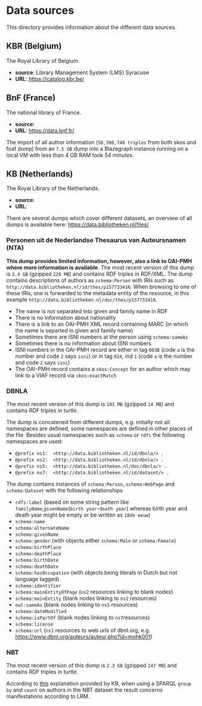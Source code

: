 # Data sources

This directory provides information about the different data sources.

## KBR (Belgium)
The Royal Library of Belgium.

* **source**: Library Management System (LMS) Syracuse
* **URL**: https://catalog.kbr.be/


## BnF (France)
The national library of France.

* **source**:
* **URL**: https://data.bnf.fr/

The import of all author information (`58,390,749 triples` from both skos and foaf dump)
from an `7.5 GB` dump
into a Blazegraph instance running on a local VM with less than 4 GB RAM took *54 minutes*.

## KB (Netherlands)
The Royal Library of the Netherlands.

* **source**:
* **URL**:

There are several dumps which cover different datasets, an overview of all dumps is available here: https://data.bibliotheken.nl/files/

### Personen uit de Nederlandse Thesaurus van Auteursnamen (NTA)

**This dump provides limited information, however, also a link to OAI-PMH where more information is available**.
The most recent version of this dump is `3.4 GB` (gzipped `226 MB`) and contains RDF triples in RDF/XML.
The dump contains descriptions of authors as `schema:Person` with IRIs such as `http://data.bibliotheken.nl/id/thes/p157733416`.
When browsing to one of these IRIs, one is forwarded to the metadata entity of the resource, in this example `http://data.bibliotheken.nl/doc/thes/p157733416`.

* The name is not separated into given and family name in RDF
* There is no information about nationality
* There is a link to an OAI-PMH XML record containing MARC (in which the name is separted in given and family name)
* Sometimes there are ISNI numbers at the person using `schema:sameAs`
* Sometimes there is no information about ISNI numbers
* ISNI numbers in the OAI-PMH record are either in tag `003B` (code `a` is the number and code `2` says `isni`) or in tag `024`, ind `1` (code `a` is the number and code `2` says `isni`)
* The OAI-PMH record contains a `skos:Concept` for an author which may link to a VIAF record via `skos:exactMatch`

### DBNLA

The most recent version of this dump is `101 MB` (gzipped `14 MB`) and contains RDF triples in turtle.

The dump is concatened from different dumps, e.g. initially not all namespaces are defined, some namespaces are defined in other places of the file.
Besides usual namespaces such as `schema` or `rdfs` the following namespaces are used:

* `@prefix ns1:  <http://data.bibliotheken.nl/id/dbnla/> .`
* `@prefix ns2:  <http://data.bibliotheken.nl/id/dbnla/> .`
* `@prefix ns5:  <http://data.bibliotheken.nl/doc/dbnla/> .`
* `@prefix ns7:  <http://data.bibliotheken.nl/id/dataset/> .`

The dump contains instances of `schema:Person`, `schema:WebPage` and `schema:Dataset` with the following relationships

* `rdfs:label` (based on some string pattern like `familyName`,`givenName`(`birth year`-`death year`) whereas birth year and death year might be empty or be written as `18de eeuw`)
* `schema:name`
* `schema:alternateName`
* `schema:givenName`
* `schema:gender` (with objects either `schema:Male` or `schema:Female`)
* `schema:birthPlace`
* `schema:deathPlace`
* `schema:birthDate`
* `schema:deathDate`
* `schema:hasOccupation` (with objects being literals in Dutch but not language tagged)
* `schema:identifier`
* `schema:mainEntityOfPage` (`ns2` resources linking to blank nodes)
* `schema:mainEntity` (blank nodes linking to `ns2` resources)
* `owl:sameAs` (blank nodes linking to `ns5` resources)
* `schema:dateModified`
* `schema:isPartOf` (blank nodes linking to `ns7`resources)
* `schema:license`
* `schema:url` (`ns1` resources to web urls of dbnl.org, e.g. https://www.dbnl.org/auteurs/auteur.php?id=mohk001)

### NBT

The most recent version of this dump is `2.3 GB` (gzipped `247 MB`) and contains RDF triples in turtle.

According to [this](https://data.bibliotheken.nl/files/hulptekst_data.bibliotheken.nl.pdf) explanation provided by KB,
when using a SPARQL `group by` and `count` on authors in the NBT dataset the result concerns manifestations according to LRM.
